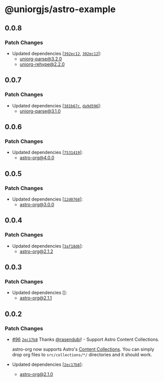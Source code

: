 # @uniorgjs/astro-example

## 0.0.8

### Patch Changes

- Updated dependencies [[`392ec12`](https://github.com/rasendubi/uniorg/commit/392ec12e3e2a019d40b2d6efea1456097b25e317), [`392ec12`](https://github.com/rasendubi/uniorg/commit/392ec12e3e2a019d40b2d6efea1456097b25e317)]:
  - uniorg-parse@3.2.0
  - uniorg-rehype@2.2.0

## 0.0.7

### Patch Changes

- Updated dependencies [[`381b67c`](https://github.com/rasendubi/uniorg/commit/381b67cf0d64c5926754fce04b54aa0b86699b85), [`da9d596`](https://github.com/rasendubi/uniorg/commit/da9d596718fb3656833f5c3a3d2e0abd9667eaa1)]:
  - uniorg-parse@3.1.0

## 0.0.6

### Patch Changes

- Updated dependencies [[`7531419`](https://github.com/rasendubi/uniorg/commit/75314196835ee768fc0689cbc6279cf68fedb58b)]:
  - astro-org@4.0.0

## 0.0.5

### Patch Changes

- Updated dependencies [[`12d0768`](https://github.com/rasendubi/uniorg/commit/12d076891ef1d643cd3712e6845e0c45d38c98cb)]:
  - astro-org@3.0.0

## 0.0.4

### Patch Changes

- Updated dependencies [[`3af18d6`](https://github.com/rasendubi/uniorg/commit/3af18d630f64f11afda88b93c31f4779473d8e61)]:
  - astro-org@2.1.2

## 0.0.3

### Patch Changes

- Updated dependencies []:
  - astro-org@2.1.1

## 0.0.2

### Patch Changes

- [#96](https://github.com/rasendubi/uniorg/pull/96) [`2ec17b8`](https://github.com/rasendubi/uniorg/commit/2ec17b87a2b58546307f61110785dac47d7b2b10) Thanks [@rasendubi](https://github.com/rasendubi)! - Support Astro Content Collections.

  astro-org now supports Astro's [Content Collections](https://docs.astro.build/en/guides/content-collections/). You can simply drop org files to `src/collections/*/` directories and it should work.

- Updated dependencies [[`2ec17b8`](https://github.com/rasendubi/uniorg/commit/2ec17b87a2b58546307f61110785dac47d7b2b10)]:
  - astro-org@2.1.0
